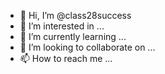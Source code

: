 - 👋 Hi, I’m @class28success
- 👀 I’m interested in ...
- 🌱 I’m currently learning ...
- 💞️ I’m looking to collaborate on ...
- 📫 How to reach me ...

<!---
class28success/class28success is a ✨ special ✨ repository because its `README.md` (this file) appears on your GitHub profile.
You can click the Preview link to take a look at your changes.
--->
